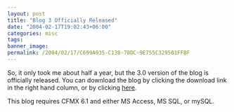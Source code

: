 ```yaml
---
layout: post
title: "Blog 3 Officially Released"
date: "2004-02-17T19:02:43+06:00"
categories: misc 
tags: 
banner_image: 
permalink: /2004/02/17/C699A935-C138-78DC-9E755C329501FFBF
---
```


So, it only took me about half a year, but the 3.0 version of the blog is officially released. You can download the blog by clicking the download link in the right hand column, or by clicking <a href="http://www.camdenfamily.com/morpheus/blog/blog3.zip">here</a>.

This blog requires CFMX 6.1 and either MS Access, MS SQL, or mySQL.